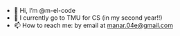 - 👋 Hi, I’m @m-el-code
- 👀 I currently go to TMU for CS (in my second year!!)
- 📫 How to reach me: by email at manar.04e@gmail.com 

<!---
m-el-code/m-el-code is a ✨ special ✨ repository because its `README.md` (this file) appears on your GitHub profile.
You can click the Preview link to take a look at your changes.
--->
